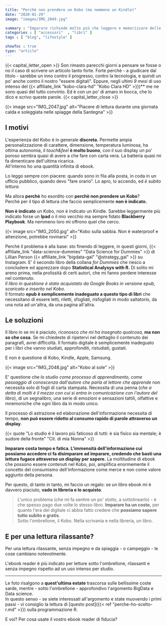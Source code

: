```yaml
---
title: "Perchè non prendere un Kobo (ma nemmeno un Kindle)"
date: "2020-01-29"
image: "images/IMG_2049.jpg"

summary : "Imparare richiede molto più che leggere e memorizzare delle parole stampate su un display. E gli e-reader si dimostrano impreparati su questo frangente."
categories : [ "accessori"  , "libri" ]
tags : [ "blog", "lifestyle" ]

showToc : true
type: "article"
---
```


{{< capital_letter_open >}}
Son rimasto parecchi giorni a pensare se fosse o no il caso di scrivere un articolo tanto forte. Forte perchè - a giudicare dal titolo - sarebbe un inno contro il progresso, contro la tecnologia, e quindi un po' anche contro il nostro "essere digitali".
Eppure, negli ultimi _9 mesi_ di uso intenso del {{< affiliate_link "kobo-clara-hd" "Kobo Clara HD" >}})** me ne sono quasi del tutto convinto. Ed è con un po' di amaro in bocca, che lo dico e scrivo queste parole.
{{< capital_letter_close >}}

{{< image src="IMG_2047.jpg" alt="Piacere di lettura durante una giornata calda e soleggiata nelle spiagge della Sardegna" >}}

## I motivi

L'esperienza del Kobo è in generale **discreta.** Permette ampia personalizzazione di carattere, dimensione, temperatura luminosa, ha ottima autonomia, il _touch&feel_ **è molto buono**, con il suo display un po' poroso sembra quasi di avere a che fare con carta vera. La batteria quasi mi fa dimenticare dell'ultima ricarica.  
All'interno ho una quantità infinita di ebook.

Lo leggo sempre con piacere: quando sono in fila alla posta, in coda in un ufficio pubblico, quando devo "fare orario". Lo apro, lo accendo, ed _è subito lettura._

Ma allora **perchè** ho esordito con **perchè non prendere un Kobo**?  
Perchè per il tipo di lettura che faccio semplicemente **non è indicato.**

**Non è indicato** un Kobo, non è indicato un Kindle. Sarebbe leggermente più indicato forse un **Ipad** o il mio vecchio ma sempre fidato **Blackberry Playbook**. Ma nemmeno loro mi offrono quel che cerco.

{{< image src="IMG_2050.jpg" alt="Kobo sulla sabbia. Non è waterproof e attenzione, potrebbe rovinarsi" >}}

Perchè il problema è alla base: sto finendo di leggere, in questi giorni, {{< affiliate_link "data-science-dummies" "Data Science for Dummies" >}} di Lillian Person {{< affiliate_link "bigdata-gal" "@strategy\_gal" >}} su Instagram. E' il secondo libro della collana _for Dummies_ che riesco a concludere ed apprezzare dopo **Statistical Analysys with R.** Di solito mi areno prima, nella prolissità di certi autori, che mi fanno perdere interesse nel contenuto.  
_Il libro in questione è stato acquistato da Google Books in versione epub, scaricato e inserito nel Kobo._  
Il formato **epub è semplicemente inadeguato a questo tipo di libri** che necessitano di essere letti, riletti, sfogliati, risfogliati in modo saltatorio, da una nota ad un'altra, da una pagina all'altra.

## Le soluzioni

Il libro in se mi è piaciuto, riconosco _che mi ha insegnato qualcosa,_ **ma non so che cosa**. Se mi chiedeste di ripetervi nel dettaglio il contenuto dei paragrafi, avrei difficoltà. Il formato digitale è semplicemente inadeguato per i libri che vanno studiati, approfonditi, ristudiati, gustati.

E non è questione di Kobo, Kindle, Apple, Samsung.

{{< image src="IMG_2048.jpg" alt="Kobo al sole" >}}

E' questione che _lo studio come processo di apprendimento, come passaggio di conoscenza dall'autore che parla al lettore che apprende_ non necessita solo di fogli di carta stampata. Necessita di una penna (_che a detta di molti è il mezzo con cui si entra in comunicazione con l'autore del libro_), di un segnalibro, una serie di emozioni e sensazioni tattili, olfattive e mnemoniche che ogni libro da in modo unico.

Il processo di astrazione ed elaborazione dell'informazione necessita di tempo, **non può essere ridotto al consumo rapido di parole attraverso un display**.

{{< quote "Lo studio è il lavoro più faticoso di tutti: è sia fisico sia mentale; è sudore della fronte" "Cit. di mia Nonna" >}}

**Imparare costa tempo e fatica. L'immensità dell'informazione cui possiamo accedere ci fa disimparare ad imparare, credendo che basti una lettura fugace attraverso un display per sapere.** La moltitudine di ebook che possono essere contenuti nel Kobo, poi, amplifica enormemente il concetto del consumismo dell'informazione come merce e non come valore aggiunto della persona.

Per questo, di tanto in tanto, mi faccio un regalo: se un libro ebook mi è davvero piaciuto, **vado in libreria e lo acquisto**.

> L'unico problema (che mi fa sentire un po' stolto, a sottolinearlo) - è che spesso pago due volte lo stesso libro. **Imparare ha un costo,** per quanto l'era del digitale ci abbia fatto credere che **possiamo sapere tutto subito e gratis**.  
> Sotto l'ombrellone, il Kobo. Nella scrivania e nella libreria, un libro.

## E per una lettura rilassante?

Per una lettura rilassante, senza impegno e da spiaggia - o campeggio - le cose cambiano notevolmente.

L'ebook reader è più indicato per letture sotto l'ombrellone, rilassanti e senza impegno rispetto ad un uso intenso per studio.

* * *

Le foto risalgono a **quest'ultima estate** trascorsa sulle bellissime coste sarde, mentre - sotto l'ombrellone - approfondivo l'argomento BigData e Data science.  
In questo senso - se siete interessati all'argomento e state muovendo i primi passi - vi consiglio la lettura di [questo post]({{< ref "perche-ho-scelto-r.md" >}}) sulla programmazione R.

E voi? Per cosa usate il vostro ebook reader di fiducia?
